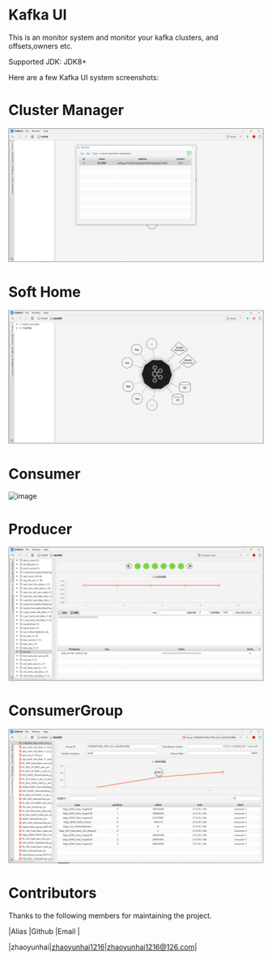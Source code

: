 # Kafka UI

This is an monitor system and monitor your kafka clusters, and offsets,owners etc.

Supported JDK: JDK8+

Here are a few Kafka UI system screenshots:

# Cluster Manager
![image](https://github.com/zhaoyunhai1216/KafkaUI/blob/master/docs/images/clusterManager.png)

# Soft Home
![image](https://github.com/zhaoyunhai1216/KafkaUI/blob/master/docs/images/Home.png)

# Consumer
![image](https://github.com/zhaoyunhai1216/KafkaUI/blob/master/docs/images/Comsumer.png)

# Producer
![image](https://github.com/zhaoyunhai1216/KafkaUI/blob/master/docs/images/Producer.png)

# ConsumerGroup
![image](https://github.com/zhaoyunhai1216/KafkaUI/blob/master/docs/images/ConsumerGroup.png)

# Contributors

Thanks to the following members for maintaining the project.

|Alias |Github |Email |

|zhaoyunhai|[zhaoyunhai1216](https://github.com/zhaoyunhai1216)|zhaoyunhai1216@126.com|
